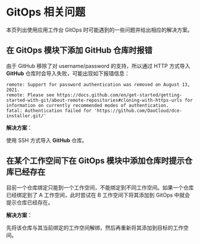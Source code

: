 # GitOps 相关问题

本页列出使用应用工作台 GitOps 时可能遇到的一些问题并给出相应的解决方案。

## 在 GitOps 模块下添加 GitHub 仓库时报错

由于 GitHub 移除了对 username/password 的支持，所以通过 HTTP 方式导入 **GitHub** 仓库时会导入失败，可能出现如下报错信息：

```console
remote: Support for password authentication was removed on August 13, 2021.
remote: Please see https://docs.github.com/en/get-started/getting-started-with-git/about-remote-repositories#cloning-with-https-urls for information on currently recommended modes of authentication.
fatal: Authentication failed for 'https://github.com/DaoCloud/dce-installer.git/'
```

**解决方案**：

使用 SSH 方式导入 **GitHub** 仓库。

## 在某个工作空间下在 GitOps 模块中添加仓库时提示仓库已经存在

目前一个仓库绑定只能到一个工作空间，不能绑定到不同工作空间。如果一个仓库已经绑定到了 A 工作空间，此时尝试在 B 工作空间下将其添加到 GitOps 中就会提示仓库已经存在。

**解决方案**：

先将该仓库与其当前绑定的工作空间解绑，然后再重新将其添加到目标的工作空间。
